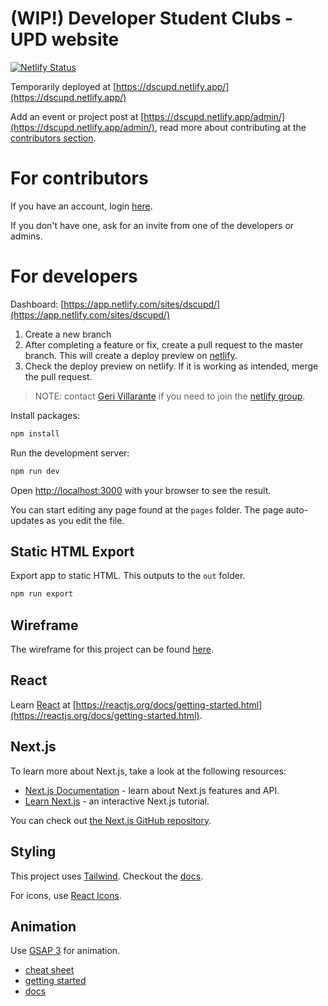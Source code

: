 # (WIP!) Developer Student Clubs - UPD website
[![Netlify Status](https://api.netlify.com/api/v1/badges/e1ff313a-7e40-4c01-b334-b943c7279f4d/deploy-status)](https://app.netlify.com/sites/dscupd/deploys)

Temporarily deployed at [https://dscupd.netlify.app/](https://dscupd.netlify.app/)

Add an event or project post at [https://dscupd.netlify.app/admin/](https://dscupd.netlify.app/admin/), read more about contributing at the [contributors section](#for-contributors).

# For contributors

If you have an account, login [here](https://dscupd.netlify.app/admin/).

If you don't have one, ask for an invite from one of the developers or admins.

# For developers

Dashboard: [https://app.netlify.com/sites/dscupd/](https://app.netlify.com/sites/dscupd/)

1. Create a new branch
2. After completing a feature or fix, create a pull request to the master branch. This will create a deploy preview on [netlify](https://app.netlify.com/sites/dscupd/deploys?filter=deploy+previews).
3. Check the deploy preview on netlify. If it is working as intended, merge the pull request.

> NOTE: contact [Geri Villarante](https://github.com/gerizim16) if you need to join the [netlify group](https://app.netlify.com/sites/dscupd/).

Install packages:

```bash
npm install
```

Run the development server:

```bash
npm run dev
```

Open [http://localhost:3000](http://localhost:3000) with your browser to see the result.

You can start editing any page found at the `pages` folder. The page auto-updates as you edit the file.

## Static HTML Export
Export app to static HTML. This outputs to the `out` folder.

```bash
npm run export
```

## Wireframe
The wireframe for this project can be found [here](https://www.figma.com/file/VLKIQqE9Vb1W9A3t3NWgAb/DSC-Website-UI-Final-Submission?node-id=0%3A1).

## React
Learn [React](https://reactjs.org/) at [https://reactjs.org/docs/getting-started.html](https://reactjs.org/docs/getting-started.html).

## Next.js
To learn more about Next.js, take a look at the following resources:

- [Next.js Documentation](https://nextjs.org/docs) - learn about Next.js features and API.
- [Learn Next.js](https://nextjs.org/learn) - an interactive Next.js tutorial.

You can check out [the Next.js GitHub repository](https://github.com/vercel/next.js/).

## Styling
This project uses [Tailwind](https://tailwindcss.com/). Checkout the [docs](https://tailwindcss.com/docs).

For icons, use [React Icons](https://react-icons.github.io/react-icons/).

## Animation
Use [GSAP 3](https://greensock.com/) for animation. 
- [cheat sheet](https://greensock.com/cheatsheet/)
- [getting started](https://greensock.com/get-started/)
- [docs](https://greensock.com/docs/)
